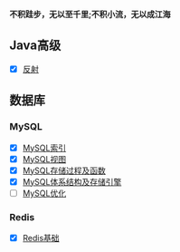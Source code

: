 **不积跬步，无以至千里;不积小流，无以成江海**



## Java高级

- [x] [反射](./Java高级/Java反射.md)

## 数据库

### MySQL

- [x] [MySQL索引](./数据库/MySQL/MySQL索引.md)
- [x] [MySQL视图](./数据库/MySQL/MySQL视图.md)
- [x] [MySQL存储过程及函数](./数据库/MySQL/MySQL存储过程及函数.md)
- [x] [MySQL体系结构及存储引擎](./数据库/MySQL/MySQL体系结构及存储引擎.md)
- [ ] [MySQL优化](./数据库/MySQL/MySQL的优化.md)

### Redis

- [x] [Redis基础](./数据库/Redis/Redis基础.md)
